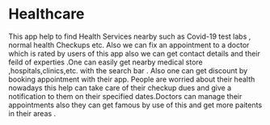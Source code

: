 # Healthcare
This app help to find Health Services nearby such as Covid-19 test labs , normal health Checkups etc. Also we can fix an appointment to a doctor which is rated by users of this app also we can get contact details and their feild of experties .One can easily get nearby medical store ,hospitals,clinics,etc. with the search bar . Also one can get discount by booking appointment with their app. People are worried about their health nowadays this help can take care of their checkup dues and give a notification to them on their specified dates.Doctors can manage their appointments also they can get famous by use of this and get more paitents in their areas .
